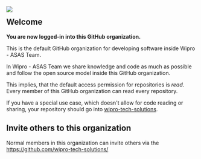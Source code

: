 <img src="./profile/images/heroillustration.png" align="left" />

## Welcome

**You are now logged-in into this GitHub organization.**

This is the default GitHub organization for developing software inside Wipro - ASAS Team.

In Wipro - ASAS Team we share knowledge and code as much as possible and follow
the open source model inside this GitHub organization.

This implies, that the default access permission for repositories is *read*.
Every member of this GitHub organization can read every repository.

If you have a special use case, which doesn't allow for code reading or sharing,
your repository should go into
[wipro-tech-solutions](https://github.com/wipro-tech-solutions).
<br clear="left"/>

## Invite others to this organization

Normal members in this organization can invite others
via the https://github.com/wipro-tech-solutions/
